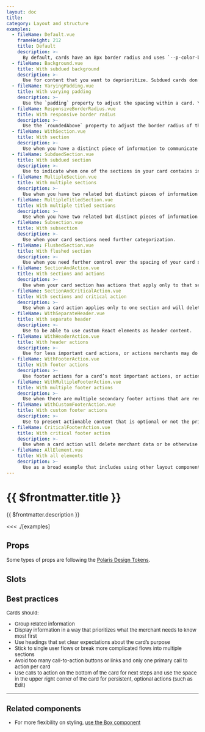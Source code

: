 ```yaml
---
layout: doc
title:
category: Layout and structure
examples:
  - fileName: Default.vue
    frameHeight: 212
    title: Default
    description: >-
      By default, cards have an 8px border radius and uses `--p-color-bg-surface` as the background and `--p-shadow-300` as the shadow. There is padding of `space-400` (16px) around children.
  - fileName: Background.vue
    title: With subdued background
    description: >-
      Use for content that you want to deprioritize. Subdued cards don’t stand out as much as cards with white backgrounds so don’t use them for information or actions that are critical to merchants.
  - fileName: VaryingPadding.vue
    title: With varying padding
    description: >-
      Use the `padding` property to adjust the spacing within a card. You can also specify spacing values at different breakpoints.
  - fileName: ResponsiveBorderRadius.vue
    title: With responsive border radius
    description: >-
      Use the `roundedAbove` property to adjust the border radius of the card based on a set breakpoint.
  - fileName: WithSection.vue
    title: With section
    description: >-
      Use when you have a distinct piece of information to communicate to merchants.
  - fileName: SubduedSection.vue
    title: With subdued section
    description: >-
      Use to indicate when one of the sections in your card contains inactive or disabled content.
  - fileName: MultipleSection.vue
    title: With multiple sections
    description: >-
      Use when you have two related but distinct pieces of information to communicate to merchants. Multiple sections can help break up complicated concepts to make them easier to scan and understand.
  - fileName: MultipleTitledSection.vue
    title: With multiple titled sections
    description: >-
      Use when you have two related but distinct pieces of information to communicate to merchants that are complex enough to require a title to introduce them.
  - fileName: Subsection.vue
    title: With subsection
    description: >-
      Use when your card sections need further categorization.
  - fileName: FlushedSection.vue
    title: With flushed section
    description: >-
      Use when you need further control over the spacing of your card sections.
  - fileName: SectionAndAction.vue
    title: With sections and actions
    description: >-
      Use when your card section has actions that apply only to that section.
  - fileName: SectionAndCriticalAction.vue
    title: With sections and critical action
    description: >-
      Use when a card action applies only to one section and will delete merchant data or be otherwise difficult to recover from.
  - fileName: WithSeparateHeader.vue
    title: With separate header
    description: >-
      Use to be able to use custom React elements as header content.
  - fileName: WithHeaderAction.vue
    title: With header actions
    description: >-
      Use for less important card actions, or actions merchants may do before reviewing the contents of the card. For example, merchants may want to add items to a card containing a long list, or enter a customer’s new address.
  - fileName: WithFooterAction.vue
    title: With footer actions
    description: >-
      Use footer actions for a card’s most important actions, or actions merchants should do after reviewing the contents of the card. For example, merchants should review the contents of a shipment before an important action like adding tracking information.
  - fileName: WithMultipleFooterAction.vue
    title: With multiple footer actions
    description: >-
      Use when there are multiple secondary footer actions that are rendered in an action list popover activated by a disclosure button.
  - fileName: WithCustomFooterAction.vue
    title: With custom footer actions
    description: >-
      Use to present actionable content that is optional or not the primary purpose of the page.
  - fileName: CriticalFooterAction.vue
    title: With critical footer action
    description: >-
      Use when a card action will delete merchant data or be otherwise difficult to recover from.
  - fileName: AllElement.vue
    title: With all elements
    description: >-
      Use as a broad example that includes using other layout components to build out the card.
---
```


# {{ $frontmatter.title }}

<Lede>

{{ $frontmatter.description }}

</Lede>

<Examples>

<<< ./[examples]

</Examples>

## Props

<div style="font-size: 0.8125rem">

Some types of props are following the [Polaris Design Tokens](https://polaris.shopify.com/tokens).

</div>

<PropsTable />

## Slots

<SlotsTable />

<div style="font-size: 0.8125rem">

## Best practices

Cards should:

- Group related information
- Display information in a way that prioritizes what the merchant needs to know most first
- Use headings that set clear expectations about the card’s purpose
- Stick to single user flows or break more complicated flows into multiple sections
- Avoid too many call-to-action buttons or links and only one primary call to action per card
- Use calls to action on the bottom of the card for next steps and use the space in the upper right corner of the card for persistent, optional actions (such as Edit)

---

## Related components

- For more flexibility on styling, [use the Box component](https://polaris.shopify.com/components/layout-and-structure/box)

</div>
